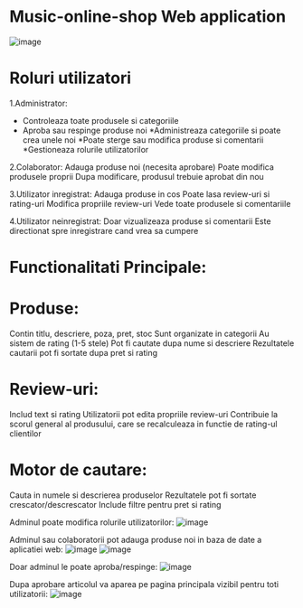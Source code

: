 # Music-online-shop Web application

![image](https://github.com/user-attachments/assets/403344d6-48d3-4f11-a455-cff606e71e6b)

# Roluri utilizatori

1.Administrator:
* Controleaza toate produsele si categoriile
* Aproba sau respinge produse noi
*Administreaza categoriile si poate crea unele noi
*Poate sterge sau modifica produse si comentarii
*Gestioneaza rolurile utilizatorilor

2.Colaborator:
Adauga produse noi (necesita aprobare)
Poate modifica produsele proprii
Dupa modificare, produsul trebuie aprobat din nou

3.Utilizator inregistrat:
Adauga produse in cos
Poate lasa review-uri si rating-uri
Modifica propriile review-uri
Vede toate produsele si comentariile

4.Utilizator neinregistrat:
Doar vizualizeaza produse si comentarii
Este directionat spre inregistrare cand vrea sa cumpere

# Functionalitati Principale:

# Produse:
Contin titlu, descriere, poza, pret, stoc
Sunt organizate in categorii
Au sistem de rating (1-5 stele)
Pot fi cautate dupa nume si descriere
Rezultatele cautarii pot fi sortate dupa pret si rating

# Review-uri:
Includ text si rating
Utilizatorii pot edita propriile review-uri
Contribuie la scorul general al produsului,
care se recalculeaza in functie de rating-ul clientilor

# Motor de cautare:
Cauta in numele si descrierea produselor
Rezultatele pot fi sortate crescator/descrescator
Include filtre pentru pret si rating

Adminul poate modifica rolurile utilizatorilor:
![image](https://github.com/user-attachments/assets/de318914-90b0-46f9-a4ee-5fb123ce9f25)

Adminul sau colaboratorii pot adauga produse noi in baza de date a aplicatiei web:
![image](https://github.com/user-attachments/assets/8647feaa-7571-4575-b30a-7b5b9744ab27)
![image](https://github.com/user-attachments/assets/93b8bdf5-1222-4e6f-b614-0ba8fc24119e)

Doar adminul le poate aproba/respinge:
![image](https://github.com/user-attachments/assets/69fd5a71-7e8c-44ad-8793-e4db208cf0ae)

Dupa aprobare articolul va aparea pe pagina principala vizibil pentru toti utilizatorii:
![image](https://github.com/user-attachments/assets/82d855d3-0a22-41fd-88de-0a814766bb3e)





 
